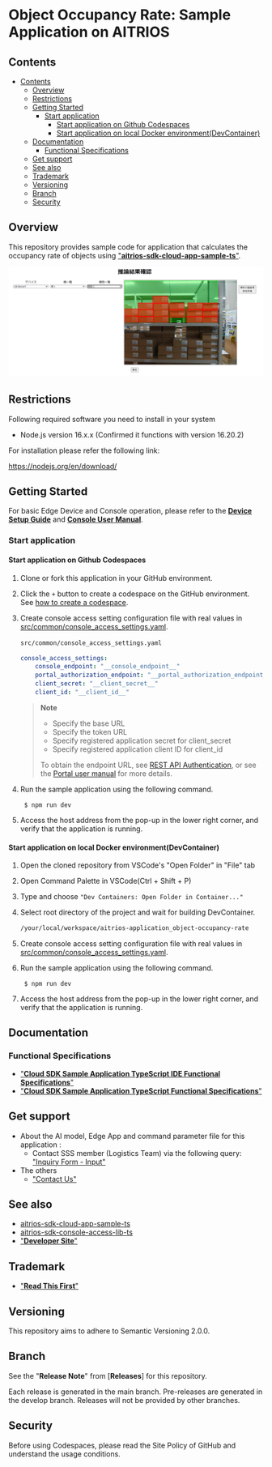 # Object Occupancy Rate: Sample Application on AITRIOS

## Contents <!-- omit in toc -->
- [Contents](#aitrios-application_object-occupancy-rate)
  - [Overview](#overview)
  - [Restrictions](#restrictions)
  - [Getting Started](#getting-started)
    - [Start application](#start-application)
      - [Start application on Github Codespaces](#start-application-on-github-codespaces)
      - [Start application on local Docker environment(DevContainer)](#start-application-on-local-docker-environmentdevcontainer)
  - [Documentation](#documentation)
    - [Functional Specifications](#functional-specifications)
  - [Get support](#get-support)
  - [See also](#see-also)
  - [Trademark](#trademark)
  - [Versioning](#versioning)
  - [Branch](#branch)
  - [Security](#security)

## Overview
This repository provides sample code for application that calculates the occupancy rate of objects using ["**aitrios-sdk-cloud-app-sample-ts**"](https://github.com/SonySemiconductorSolutions/aitrios-sdk-cloud-app-sample-ts).<br>

![object-occupancy-rate-sample-image](./docs/img/image7.png)

## Restrictions
Following required software you need to install in your system

- Node.js version 16.x.x (Confirmed it functions with version 16.20.2)

For installation please refer the following link:

https://nodejs.org/en/download/

## Getting Started
For basic Edge Device and Console operation, please refer to the [**Device Setup Guide**](https://developer.aitrios.sony-semicon.com/en/edge-ai-sensing/documents/device-setup-guide/) and [**Console User Manual**](https://developer.aitrios.sony-semicon.com/en/edge-ai-sensing/documents/console-user-manual/).

### Start application

#### Start application on Github Codespaces

1. Clone or fork this application in your GitHub environment.
2. Click the `+` button to create a codespace on the GitHub environment. See [how to create a codespace](https://docs.github.com/en/codespaces/developing-in-codespaces/creating-a-codespace-for-a-repository).
3. Create console access setting configuration file with real values in [src/common/console_access_settings.yaml](./src/common/console_access_settings.yaml).

    `src/common/console_access_settings.yaml`

    ```yaml
    console_access_settings:
        console_endpoint: "__console_endpoint__"
        portal_authorization_endpoint: "__portal_authorization_endpoint__"
        client_secret: "__client_secret__"
        client_id: "__client_id__"
    ```

    > **Note**
    >
    > - Specify the base URL
    > - Specify the token URL
    > - Specify registered application secret for client_secret
    > - Specify registered application client ID for client_id
    >
    > To obtain the endpoint URL, see [REST API Authentication](https://developer.aitrios.sony-semicon.com/en/file/download/edge-ai-sensing-portal-console-end-point-info/), or
    see the [Portal user manual](https://developer.aitrios.sony-semicon.com/en/edge-ai-sensing/documents/portal-user-manual/) for more details.

4. Run the sample application using the following command.
   ```
    $ npm run dev
    ```
6. Access the host address from the pop-up in the lower right corner, and verify that the application is running.

#### Start application on local Docker environment(DevContainer)

1. Open the cloned repository from VSCode's "Open Folder" in "File" tab
2. Open Command Palette in VSCode(Ctrl + Shift + P)
3. Type and choose `"Dev Containers: Open Folder in Container..."`
4. Select root directory of the project and wait for building DevContainer.

    ```sh
    /your/local/workspace/aitrios-application_object-occupancy-rate
    ```

5. Create console access setting configuration file with real values in [src/common/console_access_settings.yaml](./src/common/console_access_settings.yaml).
6. Run the sample application using the following command.
   ```
    $ npm run dev
    ```
8. Access the host address from the pop-up in the lower right corner, and verify that the application is running.

## Documentation
### Functional Specifications
- ["**Cloud SDK Sample Application TypeScript IDE Functional Specifications**"](./docs/development-docs/CloudSDK_FuncSpec_SampleApp_TypeScript_IDE.adoc)
- ["**Cloud SDK Sample Application TypeScript Functional Specifications**"](./docs/development-docs/CloudSDK_FuncSpec_SampleApp_TypeScript.adoc)

## Get support
- About the AI model, Edge App and command parameter file for this application :
  -   Contact SSS member (Logistics Team) via the following query: ["Inquiry Form - Input"](https://support.aitrios.sony-semicon.com/hc/en-us/requests/new)
- The others
  -   ["Contact Us"](https://support.aitrios.sony-semicon.com/hc/en-us/requests/new)

## See also
- [aitrios-sdk-cloud-app-sample-ts](https://github.com/SonySemiconductorSolutions/aitrios-sdk-cloud-app-sample-ts/tree/main)
- [aitrios-sdk-console-access-lib-ts](https://github.com/SonySemiconductorSolutions/aitrios-sdk-console-access-lib-ts)
- ["**Developer Site**"](https://developer.aitrios.sony-semicon.com/en/edge-ai-sensing/)

## Trademark
- ["**Read This First**"](https://developer.aitrios.sony-semicon.com/en/edge-ai-sensing/documents/read-this-first)

## Versioning

This repository aims to adhere to Semantic Versioning 2.0.0.

## Branch

See the "**Release Note**" from [**Releases**] for this repository.

Each release is generated in the main branch. Pre-releases are generated in the develop branch. Releases will not be provided by other branches.

## Security
Before using Codespaces, please read the Site Policy of GitHub and understand the usage conditions. 
